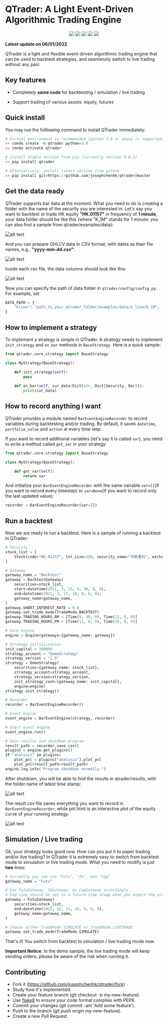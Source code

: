 # QTrader: A Light Event-Driven Algorithmic Trading Engine

<p align="center">
    <img src ="https://img.shields.io/badge/version-0.1.0-blueviolet.svg"/>
    <img src ="https://img.shields.io/badge/platform-windows|linux|macos-yellow.svg"/>
    <img src ="https://img.shields.io/badge/python-3.8|3.9|3.10-blue.svg" />
    <img src ="https://img.shields.io/github/workflow/status/vnpy/vnpy/Python%20application/master"/>
    <img src ="https://img.shields.io/badge/license-JXW-orange"/>
</p>

**Latest update on 06/01/2022**

QTrader is a light and flexible event-driven algorithmic trading engine that can be used to backtest strategies, 
and seamlessly switch to live trading without any pain.

## Key features

* Completely **same code** for backtesting / simulation / live trading 

* Support trading of various assets: equity, futures

## Quick install

You may run the folllowing command to install QTrader immediately:

```python
# Virtual environment is recommended (python 3.8 or above is supported)
>> conda create -n qtrader python=3.8
>> conda activate qtrader

# Install stable version from pip (currently version 0.0.2)
>> pip install qtrader

# Alternatively, install latest version from github 
>> pip install git+https://github.com/josephchenhk/qtrader@master
```

## Get the data ready

QTrader supports bar data at the moment. What you need to do is creating a folder with the name of the security you
are interested in. Let's say you want to backtest or trade HK equity **"HK.01157"** in frequency of **1 minute**, your 
data folder should be like this (where "K_1M" stands for 1 minute; you can also find a sample from 
qtrader/examples/data):

![alt text](./contents/data_folder.png "data folder")

And you can prepare OHLCV data in CSV format, with dates as their file names, e.g., **"yyyy-mm-dd.csv"**: 

![alt text](./contents/data_folder_details.png "data folder details")

Inside each csv file, the data columns should look like this:

![alt text](./contents/bar_data_sample.png "bar data sample")

Now you can specify the path of data folder in `qtrader/config/config.py`. For example, set

```python
DATA_PATH = {
    "kline": "path_to_your_qtrader_folder/examples/data/k_line/K_1M",
}
```

## How to implement a strategy

To implement a strategy is simple in QTrader. A strategy needs to implement `init_strategy` and `on_bar` methods in 
`BaseStrategy`. Here is a quick sample:

```python
from qtrader.core.strategy import BaseStrategy

class MyStrategy(BaseStrategy):

    def init_strategy(self):
        pass
        
    def on_bar(self, cur_data:Dict[str, Dict[Security, Bar]]):
        print(cur_data)
```

        
## How to record anything I want

QTrader provides a module named `BarEventEngineRecorder` to record variables during backtesting and/or trading. By 
default, it saves `datetime`, `portfolio_value` and `action` at every time step. 

If you want to record additional variables (let's say it is called `var`), you need to write a method called `get_var` 
in your strategy:

```python
from qtrader.core.strategy import BaseStrategy

class MyStrategy(BaseStrategy):

    def get_var(self):
        return var
```

And initialize your `BarEventEngineRecorder` with the same vairable `var=[]`(if you want to record every timestep) or 
`var=None`(if you want to record only the last updated value):

```python
recorder = BarEventEngineRecorder(var=[])
```
    

## Run a backtest

Now we are ready to run a backtest. Here is a sample of running a backtest in QTrader:

```python
# Security 
stock_list = [
    Stock(code="HK.01157", lot_size=100, security_name="中联重科", exchange=Exchange.SEHK),
]

# Gateway
gateway_name = "Backtest"
gateway = BacktestGateway(
    securities=stock_list,
    start=datetime(2021, 3, 15, 9, 30, 0, 0),
    end=datetime(2021, 3, 17, 16, 0, 0, 0),
    gateway_name=gateway_name,
)
gateway.SHORT_INTEREST_RATE = 0.0
gateway.set_trade_mode(TradeMode.BACKTEST)
gateway.TRADING_HOURS_AM = [Time(9, 30, 0), Time(12, 0, 0)]
gateway.TRADING_HOURS_PM = [Time(13, 0, 0), Time(16, 0, 0)]

# Core engine
engine = Engine(gateways={gateway_name: gateway})

# Strategy initialization
init_capital = 100000
strategy_account = "DemoStrategy"
strategy_version = "1.0"
strategy = DemoStrategy(
    securities={gateway_name: stock_list},
    strategy_account=strategy_account,
    strategy_version=strategy_version,
    init_strategy_cash={gateway_name: init_capital},
    engine=engine)
strategy.init_strategy()

# Recorder
recorder = BarEventEngineRecorder()

# Event engine
event_engine = BarEventEngine(strategy, recorder)

# Start event engine
event_engine.run()

# Save results and shutdown program
result_path = recorder.save_csv()
plugins = engine.get_plugins()
if "analysis" in plugins:
    plot_pnl = plugins["analysis"].plot_pnl
    plot_pnl(result_path=result_path)
engine.log.info("Program shutdown normally.")
```

After shutdown, you will be able to find the results in qtrader/results, with the folder name of latest time stamp:

![alt text](./contents/results.png "results")

The result.csv file saves everything you want to record in `BarEventEngineRecorder`; while pnl.html is an interactive 
plot of the equity curve of your running strategy:

![alt text](./contents/pnl.png "pnl")

## Simulation / Live trading

Ok, your strategy looks good now. How can you put it to paper trading and/or live trading? In QTrader it is
extremely easy to switch from backtest mode to simulation or live trading mode. What you need to modify is just 
**two** lines:

```python
# Currently you can use "Futu", "Ib", and "Cqg" 
gateway_name = "Futu"  

# Use FutuGateway, IbGateway, or CqgGateway accordingly
# End time should be set to a future time stamp when you expect the program terminates
gateway = FutuGateway(
    securities=stock_list,
    end=datetime(2022, 12, 31, 16, 0, 0, 0),  
    gateway_name=gateway_name,
)

# Choose either TradeMode.SIMULATE or TradeMode.LIVETRADE
gateway.set_trade_mode(TradeMode.SIMULATE)
```

That's it! You switch from backtest to simulation / live trading mode now. 

**Important Notice**: In the demo sample, the live trading mode will keep sending orders, please be aware 
of the risk when running it.

## Contributing
* Fork it (https://github.com/josephchenhk/qtrader/fork)
* Study how it's implemented.
* Create your feature branch (git checkout -b my-new-feature).
* Use [flake8](https://pypi.org/project/flake8/) to ensure your code format
complies with PEP8.
* Commit your changes (git commit -am 'Add some feature').
* Push to the branch (git push origin my-new-feature).
* Create a new Pull Request.

